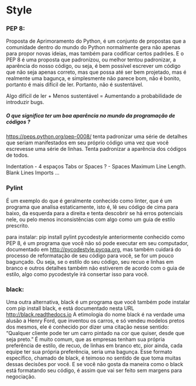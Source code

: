 # Style
###  PEP 8:
Proposta de Aprimoramento do Python, é um conjunto de propostas que a comunidade dentro do mundo do Python normalmente gera não apenas para propor novas ideias, mas também para codificar certos padrões. 
E o PEP 8 é uma proposta que padronizou, ou melhor tentou padronizar, a aparência do nosso código, ou seja, é bem possível escrever um código que não seja apenas correto, mas que possa até ser bem projetado, mas é realmente uma bagunça, e simplesmente não parece bom, não é bonito, portanto é mais difícil de ler. Portanto, não é sustentável. 

Algo difícil de ler + Menos sustentável = Aumentando a probabilidade de introduzir bugs.

##### O que significa ter um boa aparência no mundo da programação de códigos ?

 https://peps.python.org/pep-0008/ tenta padronizar uma série de detalhes que seriam manifestados em seu próprio código uma vez que você escrevesse uma série de linhas.
Tenta padronizar a aparência dos códigos de todos.

Indentation - 4 espaços
Tabs or Spaces ? - Spaces
Maximum Line Length. 
Blank Lines
Imports
…

 ### Pylint
É um exemplo do que é geralmente conhecido como linter, que é um programa que analisa estaticamente, isto é, lê seu código de cima para baixo, da esquerda para a direita e tenta descobrir se há erros potenciais nele, ou pelo menos inconsistências com algo como um guia de estilo prescrito.

para instalar: pip install pylint
pycodestyle anteriormente conhecido como PEP 8, é um programa que você não só pode executar em seu computador, documentado em http://pycodestyle.pycqa.org, mas  também cuidará do processo de reformatação de seu código para você, se for um pouco bagunçado. Ou seja, se o estilo do seu código, seu recuo e linhas em branco e outros detalhes também não estiverem de acordo com o guia de estilo, algo como pycodestyle irá consertar isso para você. 

### black:
 Uma outra alternativa, black é um programa que você também pode instalar com pip install black, e está documentado nesta URL http://black.readthedocs.io  A etimologia do nome black é na verdade uma alusão a Henry Ford, que inventou os carros,  e só vendeu modelos pretos dos mesmos, ele é conhecido por dizer uma citação nesse sentido: “Qualquer cliente pode ter um carro pintado na cor que quiser, desde que seja preto.” É muito comum, que as empresas tenham sua própria preferência de estilo, de recuo, de linhas em branco etc, pior ainda, cada equipe ter sua própria preferência, seria uma bagunça. 
Esse formato específico, chamado de black, é teimoso no sentido de que toma muitas dessas decisões por você. E se você não gosta da maneira como o black está formatando seu código, é assim que vai ser feito sem margens para negociação. 
